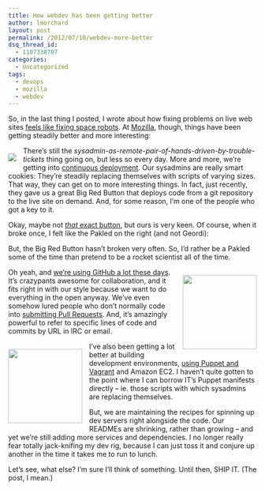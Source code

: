 ```yaml
---
title: How webdev has been getting better
author: lmorchard
layout: post
permalink: /2012/07/10/webdev-more-better
dsq_thread_id:
  - 1107338707
categories:
  - Uncategorized
tags:
  - devops
  - mozilla
  - webdev
---
```

So, in the last thing I posted, I wrote about how fixing problems on live web sites [feels like fixing space robots][1]. At <a target="_blank" title="Mozilla" href="https://www.mozilla.org/?utm_source=wordpress%20blog&utm_medium=content%20link&utm_campaign=promote%20mdn">Mozilla</a>, though, things have been getting steadily better and more interesting:

[<img src="http://ecx.images-amazon.com/images/I/41AvY4p2haL._SL160_.jpg" style="float:left; margin: 1em 1em 1em 0" />][2]

There&#8217;s still the *sysadmin-as-remote-pair-of-hands-driven-by-trouble-tickets* thing going on, but less so every day. More and more, we&#8217;re getting into [continuous deployment][3]. Our sysadmins are really smart cookies: They&#8217;re steadily replacing themselves with scripts of varying sizes. That way, they can get on to more interesting things. In fact, just recently, they gave us a great Big Red Button that deploys code from a git repository to the live site on demand. And, for some reason, I&#8217;m one of the people who got a key to it.

Okay, maybe not [*that* exact button][2], but ours is very keen. Of course, when it broke once, I felt like the Pakled on the right (and not Geordi):

<span class='embed-youtube' style='text-align:center; display: block;'></span>

But, the Big Red Button hasn&#8217;t broken very often. So, I&#8217;d rather be a Pakled some of the time than pretend to be a rocket scientist all of the time.

[<img src="http://octodex.github.com/images/twenty-percent-cooler-octocat.png" style="width: 150px; float: right; margin: 1em 0 1em 1em" />][4] Oh yeah, and [we&#8217;re using GitHub a lot these days][5]. It&#8217;s crazypants awesome for collaboration, and it fits right in with our style because we want to do everything in the open anyway. We&#8217;ve even somehow lured people who don&#8217;t normally code into [submitting Pull Requests][6]. And, it&#8217;s amazingly powerful to refer to specific lines of code and commits by URL in IRC or email.

[<img src="http://vagrantup.com/static/images/hippie.png" style="width: 150px; float: left; margin: 1em 1em 1em 0" />][7] I&#8217;ve also been getting a lot better at building development environments, [using Puppet and Vagrant][8] and Amazon EC2. I haven&#8217;t quite gotten to the point where I can borrow IT&#8217;s Puppet manifests directly &#8211; ie. those scripts with which sysadmins are replacing themselves.

But, we are maintaining the recipes for spinning up dev servers right alongside the code. Our READMEs are shrinking, rather than growing &#8211; and yet we&#8217;re still adding more services and dependencies. I no longer really fear totally jack-knifing my dev rig, because I can just toss it and conjure up another in the time it takes me to run to lunch.

Let&#8217;s see, what else? I&#8217;m sure I&#8217;ll think of something. Until then, SHIP IT. (The post, I mean.)

 [1]: http://blog.lmorchard.com/2012/07/10/webdev-in-spac
 [2]: http://www.amazon.com/gp/product/B004D18MCK/ref=as_li_ss_il?ie=UTF8&camp=1789&creative=390957&creativeASIN=B004D18MCK&linkCode=as2&tag=0xdecafbad01-20
 [3]: http://www.slideshare.net/MattBrandt/mozilla-continuous-deploment-on-sumo
 [4]: http://octodex.github.com/
 [5]: https://github.com/mozilla/
 [6]: https://github.com/mozilla/kuma/commit/1a8038215a2c4bb7fba5ff098875d034704d79bd
 [7]: http://vagrantup.com/
 [8]: http://opensourcebridge.org/wiki/2011/Inviting_Contributors_to_Open_Source_Webdev_through_Virtualization